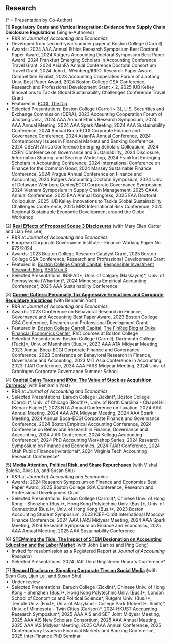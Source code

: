 <h2 id="research" style="margin-top: 60px;">Research</h2>

<div style="margin: 0;">
  <div style="margin: 0 0 4px 0;">(* = Presentation by Co-Author)</div>

  <div class="title" style="margin: 0;"> 
    [1] <strong>Regulatory Costs and Vertical Integration: Evidence from Supply Chain Disclosure Regulations</strong> (Single-Authored)
  </div>
  <ul style="margin: 2px 0 10px 0; padding-left: 20px;">
    <li>R&R at <em>Journal of Accounting and Economics</em></li>
    <li>Developed from second-year summer paper at Boston College (Carroll)</li>
    <li>Awards: 2024 AAA Annual Ethics Research Symposium Best Doctoral Paper Award, 2024 Rutgers Accounting Doctoral Symposium Best Paper Award, 2024 Frankfurt Emerging Scholars in Accounting Conference Travel Grant, 2024 AsianFA Annual Conference Doctoral Consortium Travel Grant, 2024 John L. Weinberg/IRRCi Research Paper Award Competition Finalist, 2023 Accounting Cooperation Forum of Jiaotong Univ. Best Paper Award, 2024 Boston College GSA Conference, Research and Professional Development Grant × 2, 2025 IUB Kelley Innovations to Tackle Global Sustainability Challenges Conference Travel Grant</li>
    <li>Featured in: <a href="https://web.archive.org/web/20241003122824/https://www.ecgi.global/publications/videos/2024-corporate-governance-symposium-regulatory-costs-and-vertical-integration">ECGI</a>, <a href="https://web.archive.org/web/20241005013629/https://thedig.substack.com/p/bottle-caps-coca-cola-outtakes-and?publication_id=526&post_id=147864371&isFreemail=false&r=3fh9js&triedRedirect=true">The Dig</a></li>
    <li>Selected Presentations: Boston College (Carroll × 3), U.S. Securities and Exchange Commission (DERA), 2023 Accounting Cooperation Forum of Jiaotong Univ., 2024 AAA Annual Ethics Research Symposium, 2024 AAA Annual Meeting, 2024 AAA Spark Meeting, 2024 AAA Sustainability Conference, 2024 Annual Boca-ECGI Corporate Finance and Governance Conference, 2024 AsianFA Annual Conference, 2024 Contemporary Issues in Financial Markets and Banking Conference, 2024 CSEAR Africa Conference Emerging Scholars Colloquium, 2024 CSFN Conference on Governance and Sustainability, 2024 Disclosure, Information Sharing, and Secrecy Workshop, 2024 Frankfurt Emerging Scholars in Accounting Conference, 2024 International Conference on Finance for the Common Good, 2024 Massey Sustainable Finance Conference, 2024 Prague Annual Conference on Finance and Accounting, 2024 Rutgers Accounting Doctoral Symposium, 2024 Univ. of Delaware Weinberg Center/ECGI Corporate Governance Symposium, 2024 Vietnam Symposium in Supply Chain Management, 2025 CAAA Annual Conference, 2025 EAA Annual Congress, 2025 EAA Doctoral Colloquium, 2025 IUB Kelley Innovations to Tackle Global Sustainability Challenges Conference, 2025 MRS International Risk Conference, 2025 Regional Sustainable Economic Development around the Globe Workshop</li>
  </ul>


  <div class="title" style="margin: 0;"> 
    [2] <strong><a href="https://ssrn.com/abstract=4743426">Real Effects of Proposed Scope 3 Disclosures</a></strong> (with Mary Ellen Carter and Lian Fen Lee)
  </div>
  <ul style="margin: 2px 0 10px 0; padding-left: 20px;">
    <li>R&R at <em>Journal of Accounting and Economics</em></li>
    <li>European Corporate Governance Institute – Finance Working Paper No. 972/2024</li>
    <li>Awards: 2023 Boston College Research Catalyst Grant, 2025 Boston College GSA Conference, Research and Professional Development Grant</li>
    <li>Featured in: <a href="https://web.archive.org/web/20241005013154/https://www.bc.edu/content/bc-web/schools/carroll-school/sites/carroll-capital/spring-2024.html">Boston College Carroll Capital</a>, <a href="https://web.archive.org/web/20240528162027/https://prof-soehnholz.com/category/risikomanagement/">Responsible Investment Research Blog</a>, <a href="https://x.com/SSRN/status/1782016438951161867">SSRN on X</a></li>
    <li>Selected Presentations: INSEAD*, Univ. of Calgary (Haskayne)*, Univ. of Pennsylvania (Wharton)*, 2024 Minnesota Empirical Accounting Conference*, 2025 AAA Sustainability Conference</li>
  </ul>


  <div class="title" style="margin: 0;"> 
    [3] <strong><a href="https://ssrn.com/abstract=4422725">Corner-Cutters: Personally Tax Aggressive Executives and Corporate Regulatory Violations</a></strong> (with Benjamin Yost)
  </div>
  <ul style="margin: 2px 0 10px 0; padding-left: 20px;">
    <li>R&R at <em>Journal of Accounting and Economics</em></li>
    <li>Awards: 2023 Conference on Behavioral Research in Finance, Governance and Accounting Best Paper Award, 2023 Boston College GSA Conference, Research and Professional Development Grant</li>
    <li>Featured in: <a href="https://web.archive.org/web/20241005013154/https://www.bc.edu/content/bc-web/schools/carroll-school/sites/carroll-capital/spring-2024.html">Boston College Carroll Capital</a>, <a href="https://web.archive.org/web/20240613062456/https://sites.duke.edu/thefinregblog/2023/05/31/corner-cutters-personally-tax-aggressive-executives-and-corporate-regulatory-violations/">The FinReg Blog at Duke Financial Economics Center</a>, PhD courses at Boston College</li>
    <li>Selected Presentations: Boston College (Carroll), Dartmouth College (Tuck)*, Univ. of Mannheim (Bus.)*, 2023 AAA ATA Midyear Meeting, 2023 Annual Boca-ECGI Corporate Finance and Governance Conference, 2023 Conference on Behavioral Research in Finance, Governance and Accounting, 2023 MIT Asia Conference in Accounting, 2023 TJAR Conference, 2024 AAA FARS Midyear Meeting, 2024 Univ. of Groningen Corporate Governance Summer School</li>
  </ul>


  <div class="title" style="margin: 0;"> 
    [4] <strong><a href="https://ssrn.com/abstract=5066339">Capital Gains Taxes and IPOs: The Value of Stock as Acquisition Currency</a></strong> (with Benjamin Yost)
  </div>
  <ul style="margin: 2px 0 10px 0; padding-left: 20px;">
    <li>R&R at <em>Journal of Accounting and Economics</em></li>
    <li>Selected Presentations: Baruch College (Zicklin)*, Boston College (Carroll)*, Univ. of Chicago (Booth)*, Univ. of North Carolina - Chapel Hill (Kenan-Flagler)*, 2023 NTA Annual Conference on Taxation, 2024 AAA Annual Meeting, 2024 AAA ATA Midyear Meeting, 2024 AAA Spark Meeting, 2024 Annual Boca-ECGI Corporate Finance and Governance Conference, 2024 Boston Empirical Accounting Conference, 2024 Conference on Behavioral Research in Finance, Governance and Accounting, 2024 JIAR Conference, 2024 Kellogg Accounting Conference*, 2024 PhD Accounting Workshop Series, 2024 Research Symposium on Finance and Economics, 2024 TJAR Conference, 2024 Utah Public Finance Invitational*, 2024 Virginia Tech Accounting Research Conference*</li>
  </ul>


  <div class="title" style="margin: 0;"> 
    [5] <strong>Media Attention, Political Risk, and Share Repurchases</strong> (with Vishal Baloria, Alvis Lo, and Susan Shu)
  </div>
  <ul style="margin: 2px 0 10px 0; padding-left: 20px;">
    <li>R&R at <em>Journal of Accounting and Economics</em></li>
    <li>Awards: 2024 Research Symposium on Finance and Economics Best Paper Award, 2025 Boston College GSA Conference, Research and Professional Development Grant</li>
    <li>Selected Presentations: Boston College (Carroll)*, Chinese Univ. of Hong Kong - Shenzhen (Bus.)*, Hong Kong Polytechnic Univ. (Bus.)*, Univ. of Connecticut (Bus.)*, Univ. of Hong Kong (Bus.)*, 2023 Boston Accounting Student Symposium, 2023 ICEF-CInSt International Moscow Finance Conference, 2024 AAA FARS Midyear Meeting, 2024 AAA Spark Meeting, 2024 Research Symposium on Finance and Economics, 2025 AAA Annual Meeting, 2025 AAA Sustainability Conference</li>
  </ul>

  
  <div class="title" style="margin: 0;"> 
    [6] <strong><a href="https://www.chicagobooth.edu/-/media/research/arc/docs/journal/2024-rep/bgy-2024-registered-report-proposal.pdf">STEMming the Tide: The Impact of STEM Designation on Accounting Education and the Labor Market</a></strong> (with John Barrios and Ping Gong)
  </div>
  <ul style="margin: 2px 0 10px 0; padding-left: 20px;">
    <li>Invited for resubmission as a Registered Report at <em>Journal of Accounting Research</em></li>
    <li>Selected Presentations: 2024 JAR Third Registered Reports Conference*</li>
  </ul>

  
  <div class="title" style="margin: 0;"> 
    [7] <strong><a href="https://ssrn.com/abstract=5206017">Beyond Disclosure: Signaling Corporate Ties on Social Media</a></strong> (with Sean Cao, Lijun Lei, and Susan Shu)
  </div>
  <ul style="margin: 2px 0 10px 0; padding-left: 20px;">
    <li>Under review</li>
    <li>Selected Presentations: Baruch College (Zicklin)*, Chinese Univ. of Hong Kong - Shenzhen (Bus.)*, Hong Kong Polytechnic Univ. (Bus.)*, London School of Economics and Political Science*, Rutgers Univ. (Bus.)*, Temple Univ. (Fox)*, Univ. of Maryland - College Park (Robert H. Smith)*, Univ. of Minnesota - Twin Cities (Carlson)*, 2024 HKUST Accounting Research Symposium*, 2025 AAA AIS and SET Joint Midyear Meeting, 2025 AAA AIS New Scholars Consortium, 2025 AAA Annual Meeting, 2025 AAA IAS Midyear Meeting, 2025 CAAA Annual Conference, 2025 Contemporary Issues in Financial Markets and Banking Conference, 2025 Inter-Finance PhD Seminar</li>
  </ul>
  
</div>
